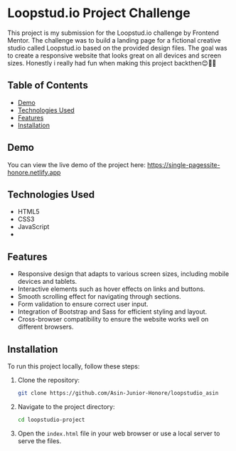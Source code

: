 
# Loopstud.io Project Challenge
This project is my submission for the Loopstud.io challenge by Frontend Mentor. The challenge was to build a landing page for a fictional creative studio called Loopstud.io based on the provided design files. The goal was to create a responsive website that looks great on all devices and screen sizes.
Honestly i really had fun when making this project backthen😊🧑‍💻
## Table of Contents

- [Demo](#demo)
- [Technologies Used](#technologies-used)
- [Features](#features)
- [Installation](#installation)



## Demo

You can view the live demo of the project here: https://single-pagessite-honore.netlify.app

## Technologies Used

- HTML5
- CSS3
- JavaScript
- 
## Features

- Responsive design that adapts to various screen sizes, including mobile devices and tablets.
- Interactive elements such as hover effects on links and buttons.
- Smooth scrolling effect for navigating through sections.
- Form validation to ensure correct user input.
- Integration of Bootstrap and Sass for efficient styling and layout.
- Cross-browser compatibility to ensure the website works well on different browsers.

## Installation

To run this project locally, follow these steps:

1. Clone the repository:

   ```bash
   git clone https://github.com/Asin-Junior-Honore/loopstudio_asin
   ```

2. Navigate to the project directory:

   ```bash
   cd loopstudio-project
   ```

3. Open the `index.html` file in your web browser or use a local server to serve the files.
